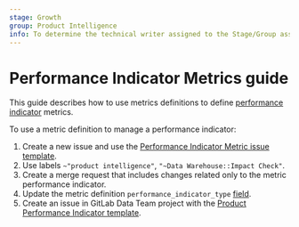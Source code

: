 ```yaml
---
stage: Growth
group: Product Intelligence
info: To determine the technical writer assigned to the Stage/Group associated with this page, see https://about.gitlab.com/handbook/engineering/ux/technical-writing/#assignments
---
```


# Performance Indicator Metrics guide

This guide describes how to use metrics definitions to define [performance indicator](https://about.gitlab.com/handbook/product/product-intelligence-guide/#implementing-product-performance-indicators) metrics.

To use a metric definition to manage a performance indicator:

1. Create a new issue and use the [Performance Indicator Metric issue template](https://gitlab.com/gitlab-org/gitlab/-/issues/new?issuable_template=Performance%20Indicator%20Metric).
1. Use labels `~"product intelligence"`, `"~Data Warehouse::Impact Check"`.
1. Create a merge request that includes changes related only to the metric performance indicator.
1. Update the metric definition `performance_indicator_type` [field](metrics_dictionary.md#metrics-definition-and-validation).
1. Create an issue in GitLab Data Team project with the [Product Performance Indicator template](https://gitlab.com/gitlab-data/analytics/-/issues/new?issuable_template=Product%20Performance%20Indicator%20Template).
